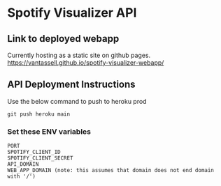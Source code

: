 # Spotify Visualizer API


## Link to deployed webapp ##
Currently hosting as a static site on github pages.
https://vantassell.github.io/spotify-visualizer-webapp/

## API Deployment Instructions ##
Use the below command to push to heroku prod

`git push heroku main`

### Set these ENV variables ###
```
PORT
SPOTIFY_CLIENT_ID
SPOTIFY_CLIENT_SECRET
API_DOMAIN
WEB_APP_DOMAIN (note: this assumes that domain does not end domain with '/')
```
